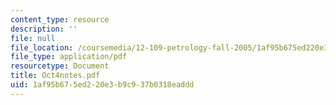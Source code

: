 ```yaml
---
content_type: resource
description: ''
file: null
file_location: /coursemedia/12-109-petrology-fall-2005/1af95b675ed220e3b9c937b0318eaddd_Oct4notes.pdf
file_type: application/pdf
resourcetype: Document
title: Oct4notes.pdf
uid: 1af95b67-5ed2-20e3-b9c9-37b0318eaddd
---
```

